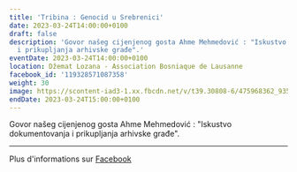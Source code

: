```yaml
---
title: 'Tribina : Genocid u Srebrenici'
date: 2023-03-24T14:00:00+0100
draft: false
description: 'Govor našeg cijenjenog gosta Ahme Mehmedović : "Iskustvo dokumentovanja
  i prikupljanja arhivske građe".'
eventDate: 2023-03-24T14:00:00+0100
location: Džemat Lozana - Association Bosniaque de Lausanne
facebook_id: '119328571087358'
weight: 30
image: https://scontent-iad3-1.xx.fbcdn.net/v/t39.30808-6/475968362_935496025377664_1254503329331924344_n.jpg?_nc_cat=109&ccb=1-7&_nc_sid=9e60e4&_nc_ohc=kTfhW0JrzHIQ7kNvwGtSZJ3&_nc_oc=AdnbJQ5HABWNfgP0gW7t7OSMlV6EKyE4_fKb9WSaRWeUyyw8IezhFsWpn3-noooW7mA&_nc_zt=23&_nc_ht=scontent-iad3-1.xx&edm=ABTKTjYEAAAA&_nc_gid=DrkJQumrMz8D15QcS06_cQ&oh=00_AfWYcyTZ-6oJ-gUHjqwc9CHnpTTGbzhRdrqsrqnroNYBiQ&oe=68A85C47
endDate: 2023-03-24T15:00:00+0100
---
```


Govor našeg cijenjenog gosta Ahme Mehmedović : "Iskustvo dokumentovanja i prikupljanja arhivske građe".

---

Plus d'informations sur [Facebook](https://facebook.com/events/119328571087358)